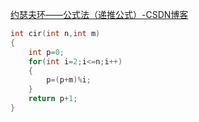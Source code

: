 [约瑟夫环——公式法（递推公式）-CSDN博客](https://blog.csdn.net/u011500062/article/details/72855826)

```cpp
int cir(int n,int m)
{
	int p=0;
	for(int i=2;i<=n;i++)
	{
		p=(p+m)%i;
	}
	return p+1;
}
```

